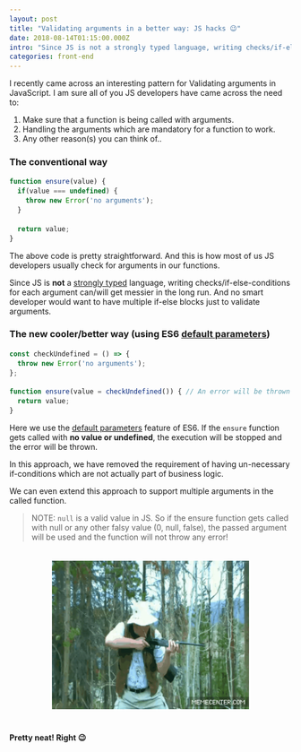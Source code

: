 ```yaml
---
layout: post
title: "Validating arguments in a better way: JS hacks 😉"
date: 2018-08-14T01:15:00.000Z
intro: "Since JS is not a strongly typed language, writing checks/if-else-conditions for each argument can/will get messier in the long run. And no smart developer would want to have multiple if-else blocks just to validate arguments. Presenting you the new cooler/better way using ES6 default parameters."
categories: front-end
---
```



I recently came across an interesting pattern for Validating arguments in JavaScript. I am sure all of you JS developers have came across the need to:
1. Make sure that a function is being called with arguments.
2. Handling the arguments which are mandatory for a function to work.
3. Any other reason(s) you can think of..


### The conventional way

```js
function ensure(value) {
  if(value === undefined) {
    throw new Error('no arguments');
  }

  return value;
}
```

The above code is pretty straightforward. And this is how most of us JS developers usually check for arguments in our functions.

Since JS is **not** a [strongly typed](https://en.wikipedia.org/wiki/Strong_and_weak_typing) language, writing checks/if-else-conditions for each argument can/will get messier in the long run. And no smart developer would want to have multiple if-else blocks just to validate arguments.


### The new cooler/better way (using ES6 [default parameters](https://developer.mozilla.org/en-US/docs/Web/JavaScript/Reference/Functions/Default_parameters))

```js
const checkUndefined = () => {
  throw new Error('no arguments');
};

function ensure(value = checkUndefined()) { // An error will be thrown if ensure is called without any argument
  return value;
}

```

Here we use the [default parameters](https://developer.mozilla.org/en-US/docs/Web/JavaScript/Reference/Functions/Default_parameters) feature of ES6. If the `ensure` function gets called with **no value or undefined**, the execution will be stopped and the error will be thrown.

In this approach, we have removed the requirement of having un-necessary if-conditions which are not actually part of business logic.

We can even extend this approach to support multiple arguments in the called function.

>NOTE: `null` is a valid value in JS. So if the ensure function gets called with null or any other falsy value (0, null, false), the passed argument will be used and the function will not throw any error!

<div style="text-align:center">
  <img src="/static/img/jest/neat.gif" style="width: 70%;display:inline-block;text-align:'left'" vspace="20">
</div>

#### Pretty neat! Right 😉
